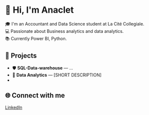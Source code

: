 # 👋 Hi, I'm Anaclet

🎓 I'm an Accountant and Data Science student at La Cité Collegiale.  
💻 Passionate about Business analytics and data analytics.  
📚 Currently Power BI, Python.

## 🚀 Projects
- 🛡️ **SQL-Data-warehouse** — ...  
- 🧠 **Data Analytics** — [SHORT DESCRIPTION]  
- 
## 🌐 Connect with me
[LinkedIn]([https://www.linkedin.com/in/yourprofile](https://www.linkedin.com/in/anaclet-sado-fokam-3947b6278/))
